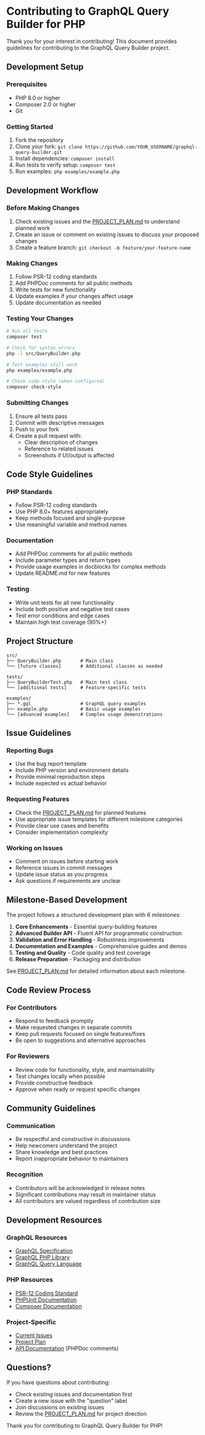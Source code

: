 # Contributing to GraphQL Query Builder for PHP

Thank you for your interest in contributing! This document provides guidelines for contributing to the GraphQL Query Builder project.

## Development Setup

### Prerequisites
- PHP 8.0 or higher
- Composer 2.0 or higher
- Git

### Getting Started
1. Fork the repository
2. Clone your fork: `git clone https://github.com/YOUR_USERNAME/graphql-query-builder.git`
3. Install dependencies: `composer install`
4. Run tests to verify setup: `composer test`
5. Run examples: `php examples/example.php`

## Development Workflow

### Before Making Changes
1. Check existing issues and the [PROJECT_PLAN.md](PROJECT_PLAN.md) to understand planned work
2. Create an issue or comment on existing issues to discuss your proposed changes
3. Create a feature branch: `git checkout -b feature/your-feature-name`

### Making Changes
1. Follow PSR-12 coding standards
2. Add PHPDoc comments for all public methods
3. Write tests for new functionality
4. Update examples if your changes affect usage
5. Update documentation as needed

### Testing Your Changes
```bash
# Run all tests
composer test

# Check for syntax errors
php -l src/QueryBuilder.php

# Test examples still work
php examples/example.php

# Check code style (when configured)
composer check-style
```

### Submitting Changes
1. Ensure all tests pass
2. Commit with descriptive messages
3. Push to your fork
4. Create a pull request with:
   - Clear description of changes
   - Reference to related issues
   - Screenshots if UI/output is affected

## Code Style Guidelines

### PHP Standards
- Follow PSR-12 coding standards
- Use PHP 8.0+ features appropriately
- Keep methods focused and single-purpose
- Use meaningful variable and method names

### Documentation
- Add PHPDoc comments for all public methods
- Include parameter types and return types
- Provide usage examples in docblocks for complex methods
- Update README.md for new features

### Testing
- Write unit tests for all new functionality
- Include both positive and negative test cases
- Test error conditions and edge cases
- Maintain high test coverage (90%+)

## Project Structure

```
src/
├── QueryBuilder.php       # Main class
└── [future classes]       # Additional classes as needed

tests/
├── QueryBuilderTest.php   # Main test class
└── [additional tests]     # Feature-specific tests

examples/
├── *.gql                  # GraphQL query examples
├── example.php            # Basic usage examples
└── [advanced examples]    # Complex usage demonstrations
```

## Issue Guidelines

### Reporting Bugs
- Use the bug report template
- Include PHP version and environment details
- Provide minimal reproduction steps
- Include expected vs actual behavior

### Requesting Features
- Check the [PROJECT_PLAN.md](PROJECT_PLAN.md) for planned features
- Use appropriate issue templates for different milestone categories
- Provide clear use cases and benefits
- Consider implementation complexity

### Working on Issues
- Comment on issues before starting work
- Reference issues in commit messages
- Update issue status as you progress
- Ask questions if requirements are unclear

## Milestone-Based Development

The project follows a structured development plan with 6 milestones:

1. **Core Enhancements** - Essential query-building features
2. **Advanced Builder API** - Fluent API for programmatic construction
3. **Validation and Error Handling** - Robustness improvements
4. **Documentation and Examples** - Comprehensive guides and demos
5. **Testing and Quality** - Code quality and test coverage
6. **Release Preparation** - Packaging and distribution

See [PROJECT_PLAN.md](PROJECT_PLAN.md) for detailed information about each milestone.

## Code Review Process

### For Contributors
- Respond to feedback promptly
- Make requested changes in separate commits
- Keep pull requests focused on single features/fixes
- Be open to suggestions and alternative approaches

### For Reviewers
- Review code for functionality, style, and maintainability
- Test changes locally when possible
- Provide constructive feedback
- Approve when ready or request specific changes

## Community Guidelines

### Communication
- Be respectful and constructive in discussions
- Help newcomers understand the project
- Share knowledge and best practices
- Report inappropriate behavior to maintainers

### Recognition
- Contributors will be acknowledged in release notes
- Significant contributions may result in maintainer status
- All contributors are valued regardless of contribution size

## Development Resources

### GraphQL Resources
- [GraphQL Specification](https://spec.graphql.org/)
- [GraphQL PHP Library](https://github.com/webonyx/graphql-php)
- [GraphQL Query Language](https://graphql.org/learn/queries/)

### PHP Resources
- [PSR-12 Coding Standard](https://www.php-fig.org/psr/psr-12/)
- [PHPUnit Documentation](https://phpunit.de/documentation.html)
- [Composer Documentation](https://getcomposer.org/doc/)

### Project-Specific
- [Current Issues](https://github.com/yogi-bear-92/graphql-query-builder/issues)
- [Project Plan](PROJECT_PLAN.md)
- [API Documentation](src/QueryBuilder.php) (PHPDoc comments)

## Questions?

If you have questions about contributing:
- Check existing issues and documentation first
- Create a new issue with the "question" label
- Join discussions on existing issues
- Review the [PROJECT_PLAN.md](PROJECT_PLAN.md) for project direction

Thank you for contributing to GraphQL Query Builder for PHP!